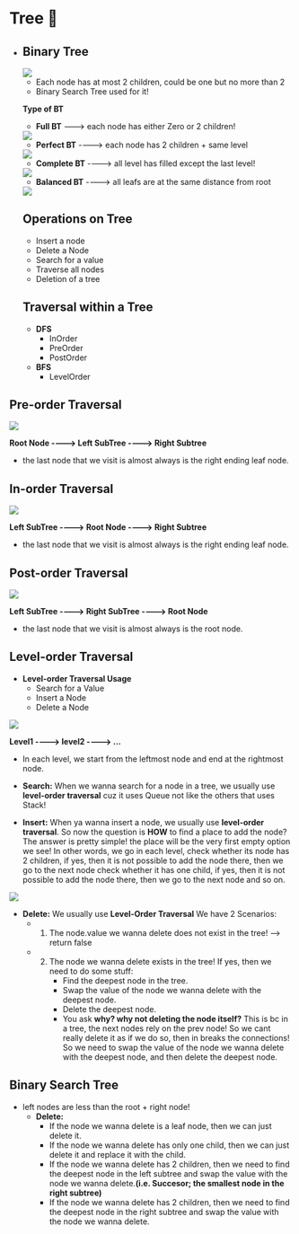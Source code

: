 # Tree  🌱 

- ## Binary Tree

    <img src= "./img/bt.png" >

    - Each node has at most 2 children, could be one but no more than 2
    - Binary Search Tree used for it!

    **Type of BT**

    - **Full BT** ---> each node has either Zero or 2 children!
    <img src= "./img/full.png" >

    - **Perfect BT** ----> each node has 2 children + same level
    <img src= "./img/perfect.png" >

    - **Complete BT** ----> all level has filled except the last level!
    <img src= "./img/complete.png" >

    - **Balanced BT** ----> all leafs are at the same distance from root
    <img src= "./img/balanced.png" >

    ## Operations on Tree
    - Insert a node
    - Delete a Node 
    - Search for a value
    - Traverse all nodes
    - Deletion of a tree

    ## Traversal within a Tree
    
    - **DFS**
        - InOrder
        - PreOrder
        - PostOrder
    - **BFS**
        - LevelOrder
    
## Pre-order Traversal

<img src="./img/preorder.png">

**Root Node ----> Left SubTree ----> Right Subtree**

- the last node that we visit is almost always is the right ending leaf node.

## In-order Traversal

<img src="./img/inorder.png">

**Left SubTree ----> Root Node ----> Right Subtree**

- the last node that we visit is almost always is the right ending leaf node.

## Post-order Traversal

<img src="./img/postorder.png">

**Left SubTree ----> Right SubTree ----> Root Node**

- the last node that we visit is almost always is the root node.

## Level-order Traversal

- **Level-order Traversal Usage**
    - Search for a Value
    - Insert a Node
    - Delete a Node

<img src="./img/levelorder.png">

**Level1 ----> level2 ----> ...**

- In each level, we start from the leftmost node and end at the rightmost node.
- **Search:** When we wanna search for a node in a tree, we usually use **level-order traversal** cuz it uses Queue not like the others that uses Stack! 

- **Insert:** When ya wanna insert a node, we usually use **level-order traversal**. So now the question is **HOW** to find a place to add the node? The answer is pretty simple! the place will be the very first empty option we see! In other words, we go in each level, check whether its node has 2 children, if yes, then it is not possible to add the node there, then we go to the next node check whether it has one child, if yes, then it is not possible to add the node there, then we go to the next node and so on.

<img src= "./img/insert.png">

- **Delete:** We usually use **Level-Order Traversal** We have 2 Scenarios:
    - 1. The node.value we wanna delete does not exist in the tree! --> return false
    - 2. The node we wanna delete exists in the tree! If yes, then we need to do some stuff:
            - Find the deepest node in the tree.
            - Swap the value of the node we wanna delete with the deepest node.
            - Delete the deepest node.
            - You ask **why? why not deleting the node itself?** This is bc in a tree, the next nodes rely on the prev node! So we cant really delete it as if we do so, then in breaks the connections! So we need to swap the value of the node we wanna delete with the deepest node, and then delete the deepest node.


## Binary Search Tree
- left nodes are less than the root + right node!
    - **Delete:** 
        - If the node we wanna delete is a leaf node, then we can just delete it.
        - If the node we wanna delete has only one child, then we can just delete it and replace it with the child.
        - If the node we wanna delete has 2 children, then we need to find the deepest node in the left subtree and swap the value with the node we wanna delete.**(i.e. Succesor; the smallest node in the right subtree)**
        - If the node we wanna delete has 2 children, then we need to find the deepest node in the right subtree and swap the value with the node we wanna delete.